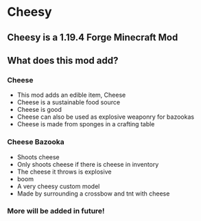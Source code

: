 # Cheesy
## Cheesy is a 1.19.4 Forge Minecraft Mod

## What does this mod add?
### Cheese
- This mod adds an edible item, Cheese
- Cheese is a sustainable food source
- Cheese is good
- Cheese can also be used as explosive weaponry for bazookas
- Cheese is made from sponges in a crafting table

### Cheese Bazooka
- Shoots cheese
- Only shoots cheese if there is cheese in inventory
- The cheese it throws is explosive 
- boom
- A very cheesy custom model
- Made by surrounding a crossbow and tnt with cheese

### More will be added in future!